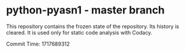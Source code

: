 # python-pyasn1 - master branch

This repository contains the frozen state of the repository.
Its history is cleared. It is used only for static code
analysis with Codacy.

Commit Time: 1717689312